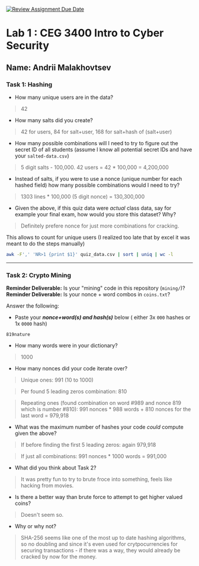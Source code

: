[![Review Assignment Due Date](https://classroom.github.com/assets/deadline-readme-button-22041afd0340ce965d47ae6ef1cefeee28c7c493a6346c4f15d667ab976d596c.svg)](https://classroom.github.com/a/SPs4PNWX)
# Lab 1 : CEG 3400 Intro to Cyber Security

## Name: Andrii Malakhovtsev

### Task 1: Hashing

* How many unique users are in the data?
> 42
* How many salts did you create?
> 42 for users, 84 for salt+user, 168 for salt+hash of (salt+user)
* How many possible combinations will I need to try to figure out the secret ID
  of all students (assume I know all potential secret IDs and have your 
  `salted-data.csv`)
> 5 digit salts - 100,000. 42 users = 42 * 100,000 = 4,200,000
* Instead of salts, if you were to use a nonce (unique number for each hashed
  field) how many possible combinations would I need to try?
> 1303 lines * 100,000 (5 digit nonce) = 130,300,000
* Given the above, if this quiz data were *actual* class data, say for example
  your final exam, how would you store this dataset?  Why?
> Definitely prefere nonce for just more combinations for cracking.

This allows to count for unique users (I realized too late that by excel it was meant to do the steps manually)
```bash
awk -F',' 'NR>1 {print $1}' quiz_data.csv | sort | uniq | wc -l
```

---

### Task 2: Crypto Mining

**Reminder Deliverable:** Is your "mining" code in this repository (`mining/`)?
**Reminder Deliverable:** Is your nonce + word combos in `coins.txt`?

Answer the following:

* Paste your ***nonce+word(s) and hash(s)*** below ( either 3x `000` hashes or 1x `0000`
hash)

```
819nature
```

* How many words were in your dictionary?
> 1000
* How many nonces did your code iterate over?
> Unique ones: 991 (10 to 1000)

> Per found 5 leading zeros combination: 810

> Repeating ones (found combination on word #989 and nonce 819 which is number #810): 991 nonces * 988 words + 810 nonces for the last word = 979,918
* What was the maximum number of hashes your code *could* compute given the above?
> If before finding the first 5 leading zeros: again 979,918

> If just all combinations: 991 nonces * 1000 words = 991,000
* What did you think about Task 2?
> It was pretty fun to try to brute froce into something, feels like hacking from movies.
* Is there a better way than brute force to attempt to get higher valued coins?
> Doesn't seem so.
* Why or why not?
> SHA-256 seems like one of the most up to date hashing algorithms, so no doubling and since it's even used for crytpocurrencies for securing transactions - if there was a way, they would already be cracked by now for the money.


